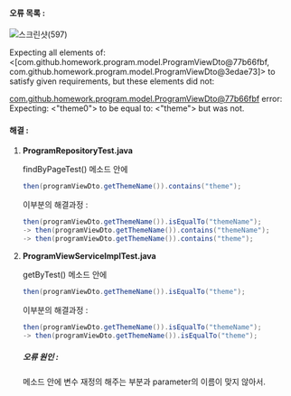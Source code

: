 #### 오류 목록 :



![스크린샷(597)](C:\Users\이지영\Pictures\Screenshots\스크린샷(597).png)

Expecting all elements of:
  <[com.github.homework.program.model.ProgramViewDto@77b66fbf,
    com.github.homework.program.model.ProgramViewDto@3edae73]>
to satisfy given requirements, but these elements did not:

  <com.github.homework.program.model.ProgramViewDto@77b66fbf>
error: 
Expecting:
 <"theme0">
to be equal to:
 <"theme">
but was not.



#### 해결 : 

1. **ProgramRepositoryTest.java**

   findByPageTest() 메소드 안에

    ```java
   then(programViewDto.getThemeName()).contains("theme");
    ```

   이부분의 해결과정 :

   ```java
   then(programViewDto.getThemeName()).isEqualTo("themeName"); 
   -> then(programViewDto.getThemeName()).contains("themeName");
   -> then(programViewDto.getThemeName()).contains("theme");
   ```

   

2. **ProgramViewServiceImplTest.java**

   getByTest() 메소드 안에

   ```java
   then(programViewDto.getThemeName()).isEqualTo("theme");
   ```

   이부분의 해결과정 :

   ```java
   then(programViewDto.getThemeName()).isEqualTo("themeName");
   -> then(programViewDto.getThemeName()).isEqualTo("theme");
   ```

   

   ##### 오류 원인 : 

   메소드 안에 변수 재정의 해주는 부분과 parameter의 이름이 맞지 않아서.

   